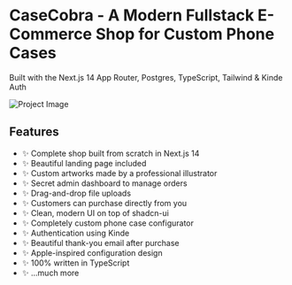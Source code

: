 # CaseCobra - A Modern Fullstack E-Commerce Shop for Custom Phone Cases

Built with the Next.js 14 App Router, Postgres, TypeScript, Tailwind & Kinde Auth

![Project Image](https://github.com/dr-dark-flames/fullstack-ecommerce-casebobra/blob/master/public/thumbnail.png)

## Features

- ✨ Complete shop built from scratch in Next.js 14
- ✨ Beautiful landing page included
- ✨ Custom artworks made by a professional illustrator
- ✨ Secret admin dashboard to manage orders
- ✨ Drag-and-drop file uploads
- ✨ Customers can purchase directly from you
- ✨ Clean, modern UI on top of shadcn-ui
- ✨ Completely custom phone case configurator
- ✨ Authentication using Kinde
- ✨ Beautiful thank-you email after purchase
- ✨ Apple-inspired configuration design
- ✨ 100% written in TypeScript
- ✨ ...much more
